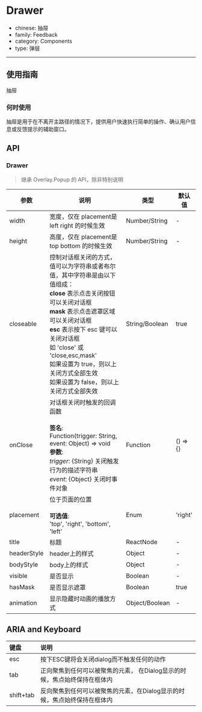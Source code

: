 # Drawer

-   chinese: 抽屉
-   family: Feedback
-   category: Components
-   type: 弹层

---

## 使用指南

抽屉

### 何时使用

抽屉是用于在不离开主路径的情况下，提供用户快速执行简单的操作、确认用户信息或反馈提示的辅助窗口。

## API

### Drawer

> 继承 Overlay.Popup 的 API，除非特别说明

| 参数          | 说明                                                                                                                                                                                                               | 类型             | 默认值      |
| ----------- | ---------------------------------------------------------------------------------------------------------------------------------------------------------------------------------------------------------------- | -------------- | -------- |
| width       | 宽度，仅在 placement是 left right 的时候生效                                                                                                                                                                                | Number/String  | -        |
| height      | 高度，仅在 placement是 top bottom 的时候生效                                                                                                                                                                                | Number/String  | -        |
| closeable   | 控制对话框关闭的方式，值可以为字符串或者布尔值，其中字符串是由以下值组成：<br>**close** 表示点击关闭按钮可以关闭对话框<br>**mask** 表示点击遮罩区域可以关闭对话框<br>**esc** 表示按下 esc 键可以关闭对话框<br>如 'close' 或 'close,esc,mask'<br>如果设置为 true，则以上关闭方式全部生效<br>如果设置为 false，则以上关闭方式全部失效 | String/Boolean | true     |
| onClose     | 对话框关闭时触发的回调函数<br><br>**签名**:<br>Function(trigger: String, event: Object) => void<br>**参数**:<br>_trigger_: {String} 关闭触发行为的描述字符串<br>_event_: {Object} 关闭时事件对象                                                     | Function       | () => {} |
| placement   | 位于页面的位置<br><br>**可选值**:<br>'top', 'right', 'bottom', 'left'                                                                                                                                                      | Enum           | 'right'  |
| title       | 标题                                                                                                                                                                                                               | ReactNode      | -        |
| headerStyle | header上的样式                                                                                                                                                                                                       | Object         | -        |
| bodyStyle   | body上的样式                                                                                                                                                                                                         | Object         | -        |
| visible     | 是否显示                                                                                                                                                                                                             | Boolean        | -        |
| hasMask     | 是否显示遮罩                                                                                                                                                                                                           | Boolean        | true     |
| animation   | 显示隐藏时动画的播放方式                                                                                                                                                                                                     | Object/Boolean | -        |

## ARIA and Keyboard

| 键盘        | 说明                                       |
| :-------- | :--------------------------------------- |
| esc       | 按下ESC键将会关闭dialog而不触发任何的动作                |
| tab       | 正向聚焦到任何可以被聚焦的元素， 在Dialog显示的时候，焦点始终保持在框体内 |
| shift+tab | 反向聚焦到任何可以被聚焦的元素，在Dialog显示的时候，焦点始终保持在框体内  |
